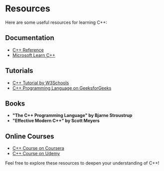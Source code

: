 # Resources

Here are some useful resources for learning C++:

## Documentation
- [C++ Reference](https://en.cppreference.com/w/cpp)
- [Microsoft Learn C++](https://learn.microsoft.com/en-us/cpp/?view=msvc-170)

## Tutorials
- [C++ Tutorial by W3Schools](https://www.w3schools.com/cpp/)
- [C++ Programming Language on GeeksforGeeks](https://www.geeksforgeeks.org/c-plus-plus/)

## Books
- **"The C++ Programming Language" by Bjarne Stroustrup**
- **"Effective Modern C++" by Scott Meyers**

## Online Courses
- [C++ Course on Coursera](https://www.coursera.org/specializations/cpp)
- [C++ Course on Udemy](https://www.udemy.com/topic/c-plus-plus/)

Feel free to explore these resources to deepen your understanding of C++!